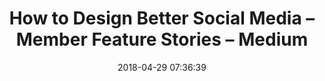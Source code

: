 ---
date: 2018-04-29 07:36:39
link:
  source: pocket
  source_url: https://getpocket.com
  text: "How to Design Better Social Media \u2013 Member Feature Stories \u2013 Medium"
  url: https://medium.com/s/story/how-to-fix-what-social-media-has-broken-cb0b2737128
slug: how-to-design-better-social-media-member-feature-stories-medium
source: pocket
title: "How to Design Better Social Media \u2013 Member Feature Stories \u2013 Medium"
syndicated:
- type: twitter
  url: https://twitter.com/roytang/statuses/990498819476545536/
---